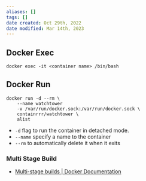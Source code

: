 ```yaml
---
aliases: []
tags: []
date created: Oct 29th, 2022
date modified: Mar 14th, 2023
---
```


## Docker Exec
`docker exec -it <container name> /bin/bash`

## Docker Run
```
docker run -d --rm \
	--name watchtower
	-v /var/run/docker.sock:/var/run/docker.sock \
	containrrr/watchtower \
	alist
```

- `-d` flag to run the container in detached mode. 
- `--name` specify a name to the container
- `--rm` to automatically delete it when it exits  

### Multi Stage Build
- [Multi-stage builds | Docker Documentation](https://docs.docker.com/build/building/multi-stage/)